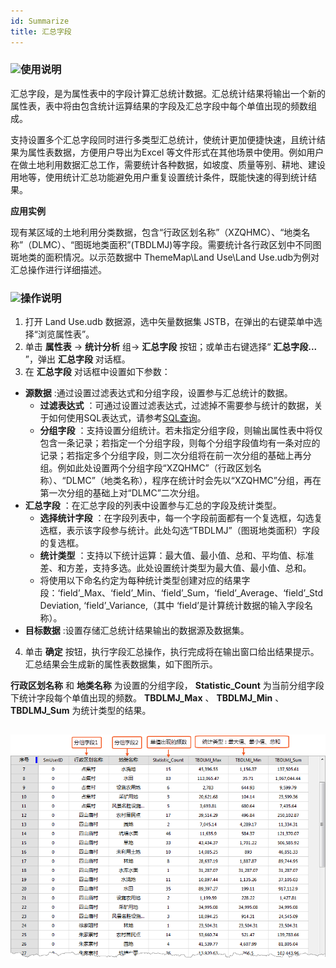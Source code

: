```yaml
---
id: Summarize
title: 汇总字段
---
```

### ![](../../img/read.gif)使用说明

汇总字段，是为属性表中的字段计算汇总统计数据。汇总统计结果将输出一个新的属性表，表中将由包含统计运算结果的字段及汇总字段中每个单值出现的频数组成。

支持设置多个汇总字段同时进行多类型汇总统计，使统计更加便捷快速，且统计结果为属性表数据，方便用户导出为Excel
等文件形式在其他场景中使用。例如用户在做土地利用数据汇总工作，需要统计各种数据，如坡度、质量等别、耕地、建设用地等，使用统计汇总功能避免用户重复设置统计条件，既能快速的得到统计结果。

**应用实例**

现有某区域的土地利用分类数据，包含“行政区划名称”（XZQHMC）、“地类名称”（DLMC）、“图斑地类面积”(TBDLMJ)等字段。需要统计各行政区划中不同图斑地类的面积情况。以示范数据中
ThemeMap\Land Use\Land Use.udb为例对汇总操作进行详细描述。

### ![](../../img/read.gif)操作说明

1. 打开 Land Use.udb 数据源，选中矢量数据集 JSTB，在弹出的右键菜单中选择“浏览属性表”。 
2. 单击 **属性表** -> **统计分析** 组-> **汇总字段** 按钮；或单击右键选择“ **汇总字段...** ”，弹出 **汇总字段** 对话框。
3. 在 **汇总字段** 对话框中设置如下参数： 
* **源数据** :通过设置过滤表达式和分组字段，设置参与汇总统计的数据。 
  * **过滤表达式** ：可通过设置过滤表达式，过滤掉不需要参与统计的数据，关于如何使用SQL表达式，请参考[SQL查询](../../Query/SQLQuery)。
  * **分组字段** ：支持设置分组统计。若未指定分组字段，则输出属性表中将仅包含一条记录；若指定一个分组字段，则每个分组字段值均有一条对应的记录；若指定多个分组字段，则二次分组将在前一次分组的基础上再分组。例如此处设置两个分组字段“XZQHMC”（行政区划名称）、“DLMC”（地类名称），程序在统计时会先以“XZQHMC”分组，再在第一次分组的基础上对“DLMC”二次分组。
* **汇总字段** ：在汇总字段的列表中设置参与汇总的字段及统计类型。 
  * **选择统计字段** ：在字段列表中，每一个字段前面都有一个复选框，勾选复选框，表示该字段参与统计。此处勾选“TBDLMJ”（图斑地类面积）字段的复选框。
  * **统计类型** ：支持以下统计运算：最大值、最小值、总和、平均值、标准差、和方差，支持多选。此处设置统计类型为最大值、最小值、总和。
  * 将使用以下命名约定为每种统计类型创建对应的结果字段：‘field’_Max、‘field’_Min、‘field’_Sum，‘field’_Average、‘field’_StdDeviation, ‘field’_Variance,（其中 ‘field’是计算统计数据的输入字段名称）。
* **目标数据** :设置存储汇总统计结果输出的数据源及数据集。
4. 单击 **确定** 按钮，执行字段汇总操作，执行完成将在输出窗口给出结果提示。汇总结果会生成新的属性表数据集，如下图所示。 

**行政区划名称** 和 **地类名称** 为设置的分组字段， **Statistic_Count** 为当前分组字段下统计字段每个单值出现的频数。
**TBDLMJ_Max** 、 **TBDLMJ_Min** 、 **TBDLMJ_Sum** 为统计类型的结果。

![](img/summarizeResult.png)  
---  


